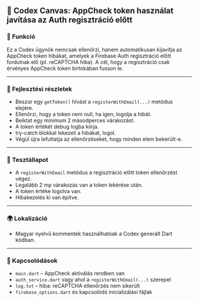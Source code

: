 ## 🔹 Codex Canvas: AppCheck token használat javítása az Auth regisztráció előtt

### 🌟 Funkció

Ez a Codex ügynök nemcsak ellenőrzi, hanem automatikusan kijavítja az AppCheck token hibákat, amelyek a Firebase Auth regisztráció előtt fordulnak elő (pl. reCAPTCHA hiba). A cél, hogy a regisztráció csak érvényes AppCheck token birtokában fusson le.

---

### 🧠 Fejlesztési részletek

* Beszúr egy `getToken()` hívást a `registerWithEmail(...)` metódus elejére.
* Ellenőrzi, hogy a token nem null, ha igen, logolja a hibát.
* Beiktat egy minimum 2 másodperces várakozást.
* A token értékét debug logba kiírja.
* try-catch blokkal lekezeli a hibákat, logol.
* Végül újra lefuttatja az ellenőrzéseket, hogy minden elem bekerült-e.

---

### 🧪 Tesztállapot

* A `registerWithEmail` metódus a regisztráció előtt token ellenőrzést végez.
* Legalább 2 mp várakozás van a token lekérése után.
* A token értéke logolva van.
* Hibakezelés ki van építve.

---

### 🌍 Lokalizáció

* Magyar nyelvű kommentek használhatóak a Codex generált Dart kódban.

---

### 📌 Kapcsolódások

* `main.dart` – AppCheck aktiválás rendben van
* `auth_service.dart` vagy ahol a `registerWithEmail(...)` szerepel
* `log.txt` – hiba: reCAPTCHA ellenőrzés nem sikerült
* `firebase_options.dart` és kapcsolódó inicializálási fájlak
